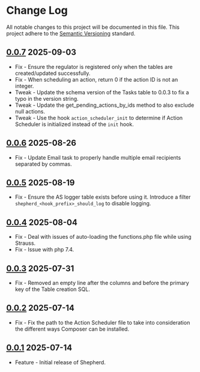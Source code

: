 # Change Log

All notable changes to this project will be documented in this file. This project adhere to the [Semantic Versioning](http://semver.org/) standard.

## [0.0.7] 2025-09-03

* Fix - Ensure the regulator is registered only when the tables are created/updated successfully.
* Fix - When scheduling an action, return 0 if the action ID is not an integer.
* Tweak - Update the schema version of the Tasks table to 0.0.3 to fix a typo in the version string.
* Tweak - Update the get_pending_actions_by_ids method to also exclude null actions.
* Tweak - Use the hook `action_scheduler_init` to determine if Action Scheduler is initialized instead of the `init` hook.

[0.0.7]: https://github.com/stellarwp/shepherd/releases/tag/0.0.7

## [0.0.6] 2025-08-26

* Fix - Update Email task to properly handle multiple email recipients separated by commas.

[0.0.6]: https://github.com/stellarwp/shepherd/releases/tag/0.0.6

## [0.0.5] 2025-08-19

* Fix - Ensure the AS logger table exists before using it. Introduce a filter `shepherd_<hook_prefix>_should_log` to disable logging.

[0.0.5]: https://github.com/stellarwp/shepherd/releases/tag/0.0.5

## [0.0.4] 2025-08-04

* Fix - Deal with issues of auto-loading the functions.php file while using Strauss.
* Fix - Issue with php 7.4.

[0.0.4]: https://github.com/stellarwp/shepherd/releases/tag/0.0.4

## [0.0.3] 2025-07-31

* Fix - Removed an empty line after the columns and before the primary key of the Table creation SQL.

[0.0.3]: https://github.com/stellarwp/shepherd/releases/tag/0.0.3

## [0.0.2] 2025-07-14

* Fix - Fix the path to the Action Scheduler file to take into consideration the different ways Composer can be installed.

[0.0.2]: https://github.com/stellarwp/shepherd/releases/tag/0.0.2

## [0.0.1] 2025-07-14

* Feature - Initial release of Shepherd.

[0.0.1]: https://github.com/stellarwp/shepherd/releases/tag/0.0.1
